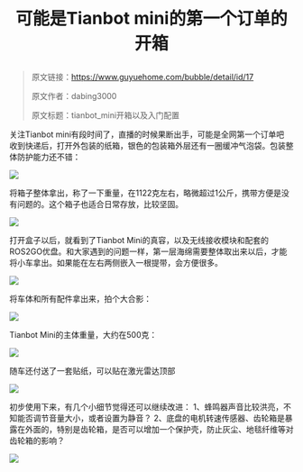 <p style="font-size:30px; font-weight: bolder; text-align:center ">可能是Tianbot mini的第一个订单的开箱</p>

> 原文链接：https://www.guyuehome.com/bubble/detail/id/17
>
> 原文作者：dabing3000
>
> 原文标题：tianbot_mini开箱以及入门配置


关注Tianbot mini有段时间了，直播的时候果断出手，可能是全网第一个订单吧
收到快递后，打开外包装的纸箱，银色的包装箱外层还有一圈缓冲气泡袋。包装整体防护能力还不错：

![](https://tianbot-pic.oss-cn-beijing.aliyuncs.com/tianbot/202109281555810.webp)

将箱子整体拿出，称了一下重量，在1122克左右，略微超过1公斤，携带方便是没有问题的。这个箱子也适合日常存放，比较坚固。

![](https://tianbot-pic.oss-cn-beijing.aliyuncs.com/tianbot/202109281555785.webp)

打开盒子以后，就看到了Tianbot Mini的真容，以及无线接收模块和配套的ROS2GO优盘。和大家遇到的问题一样，第一层海绵需要整体取出来以后，才能将小车拿出。如果能在左右两侧嵌入一根提带，会方便很多。

![](https://tianbot-pic.oss-cn-beijing.aliyuncs.com/tianbot/202109281555795.webp)

将车体和所有配件拿出来，拍个大合影：

![](https://tianbot-pic.oss-cn-beijing.aliyuncs.com/tianbot/202109281555973.webp)

Tianbot Mini的主体重量，大约在500克：

![](https://tianbot-pic.oss-cn-beijing.aliyuncs.com/tianbot/202109281555809.webp)

随车还付送了一套贴纸，可以贴在激光雷达顶部

![](https://tianbot-pic.oss-cn-beijing.aliyuncs.com/tianbot/202109281555567.webp)

初步使用下来，有几个小细节觉得还可以继续改进：
1、蜂鸣器声音比较洪亮，不知能否调节音量大小，或者设置为静音？
2、底盘的电机转速传感器、齿轮箱是暴露在外面的，特别是齿轮箱，是否可以增加一个保护壳，防止灰尘、地毯纤维等对齿轮箱的影响？

![](https://tianbot-pic.oss-cn-beijing.aliyuncs.com/tianbot/202109281555629.webp)